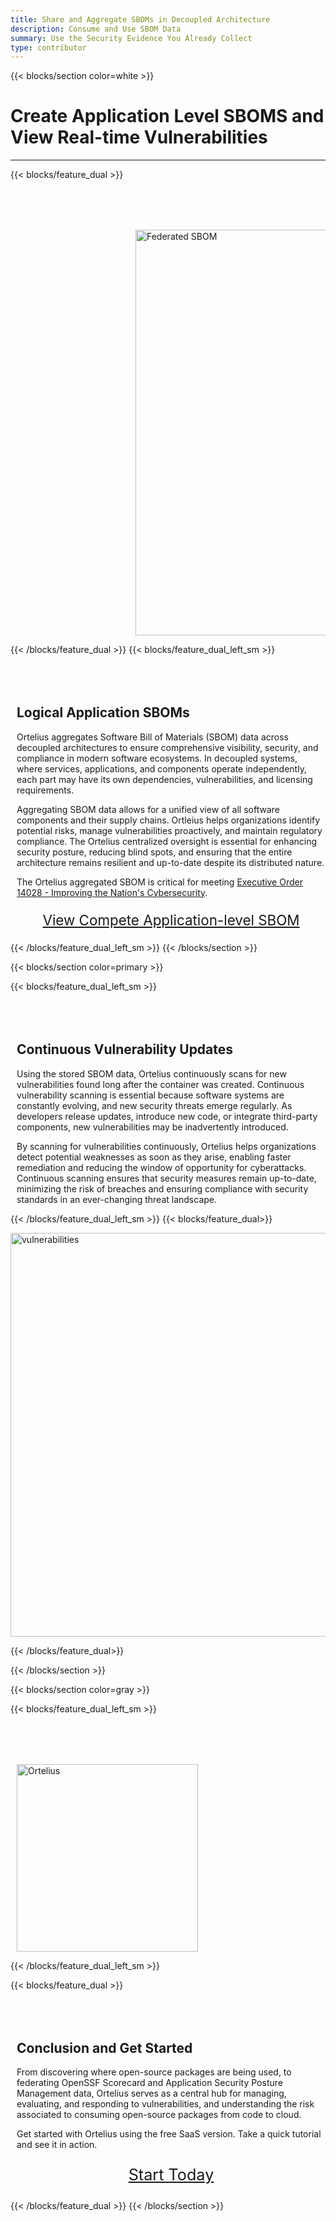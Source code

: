 ```yaml
---
title: Share and Aggregate SBOMs in Decoupled Architecture
description: Consume and Use SBOM Data
summary: Use the Security Evidence You Already Collect
type: contributor
---
```



{{< blocks/section color=white >}}
<div class="col-12">
</div>

<div class="col-12">
<h1 class="text-center">Create Application Level SBOMS and View Real-time Vulnerabilities</h1>
<hr>
</div>
{{< blocks/feature_dual >}} 

<div style="margin-top:80px;margin-left:200px">

<img src="/images/federatedsbom.png" alt="Federated SBOM" height="649px" width="711px"/>


</div>

{{< /blocks/feature_dual >}} 
{{< blocks/feature_dual_left_sm >}} 


<div style="margin-top:80px;margin-left:10px">

## Logical Application SBOMs

Ortelius aggregates Software Bill of Materials (SBOM) data across decoupled architectures to ensure comprehensive visibility, security, and compliance in modern software ecosystems. In decoupled systems, where services, applications, and components operate independently, each part may have its own dependencies, vulnerabilities, and licensing requirements. 

Aggregating SBOM data allows for a unified view of all software components and their supply chains. Ortleius helps organizations identify potential risks, manage vulnerabilities proactively, and maintain regulatory compliance. The Ortelius centralized oversight is essential for enhancing security posture, reducing blind spots, and ensuring that the entire architecture remains resilient and up-to-date despite its distributed nature.

The Ortelius aggregated SBOM is critical for meeting [Executive Order 14028 - Improving the Nation's Cybersecurity](https://www.gsa.gov/technology/it-contract-vehicles-and-purchasing-programs/information-technology-category/it-security/executive-order-14028).


<div style="font-size:1.6em;text-align:center;margin-top:10px;">

[View Compete Application-level SBOM](/images/application-sbom.pdf)

</div>

</div>

{{< /blocks/feature_dual_left_sm >}} 
{{< /blocks/section >}}


{{< blocks/section color=primary >}}


{{< blocks/feature_dual_left_sm >}} 

<div style="margin-top:80px;margin-left:10px">

## Continuous Vulnerability Updates

Using the stored SBOM data, Ortelius continuously scans for new vulnerabilities found long after the container was created. Continuous vulnerability scanning is essential because software systems are constantly evolving, and new security threats emerge regularly. As developers release updates, introduce new code, or integrate third-party components, new vulnerabilities may be inadvertently introduced.

By scanning for vulnerabilities continuously, Ortelius helps organizations detect potential weaknesses as soon as they arise, enabling faster remediation and reducing the window of opportunity for cyberattacks. Continuous scanning ensures that security measures remain up-to-date, minimizing the risk of breaches and ensuring compliance with security standards in an ever-changing threat landscape.

</div>

{{< /blocks/feature_dual_left_sm >}} 
{{< blocks/feature_dual>}} 

<div class="col-center">

<img src="/images/fullscreen-vulnerabilities.png" alt="vulnerabilities" height="646px" width="1095px" />
</div>

{{< /blocks/feature_dual>}} 

{{< /blocks/section >}}



{{< blocks/section color=gray >}}
<div class="col-12">
</div>

{{< blocks/feature_dual_left_sm >}} 


<div style="margin-top:80px;margin-left:10px">

<img src="/images/Otelius-transparent1-300x290.png" alt="Ortelius" height="300px" width="290px"/>
</div>

{{< /blocks/feature_dual_left_sm >}} 

{{< blocks/feature_dual >}}

<div style="margin-top:80px;margin-left:10px">

## Conclusion and Get Started

From discovering where open-source packages are being used, to federating OpenSSF Scorecard and Application Security Posture Management data, Ortelius serves as a central hub for managing, evaluating, and responding to vulnerabilities, and understanding the risk associated to consuming open-source packages from code to cloud. 

Get started with Ortelius using the free SaaS version. Take a quick tutorial and see it in action. 

<div style="font-size:1.8em;text-align:center;margin-top:10px">

[Start Today](https://www.deployhub.com/deployhub-team/) 
</div>

</div>

{{< /blocks/feature_dual >}}
{{< /blocks/section >}}

